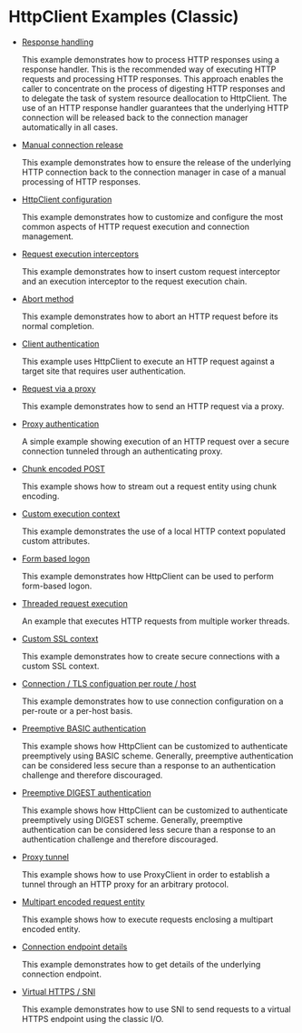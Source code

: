 <!--
    Licensed to the Apache Software Foundation (ASF) under one
    or more contributor license agreements.  See the NOTICE file
    distributed with this work for additional information
    regarding copyright ownership.  The ASF licenses this file
    to you under the Apache License, Version 2.0 (the
    "License"); you may not use this file except in compliance
    with the License.  You may obtain a copy of the License at
    
      http://www.apache.org/licenses/LICENSE-2.0
    
    Unless required by applicable law or agreed to in writing,
    software distributed under the License is distributed on an
    "AS IS" BASIS, WITHOUT WARRANTIES OR CONDITIONS OF ANY
    KIND, either express or implied.  See the License for the
    specific language governing permissions and limitations
    under the License.
-->

HttpClient Examples (Classic)
=============================

- [Response handling](https://github.com/apache/httpcomponents-client/tree/master/httpclient5/src/test/java/org/apache/hc/client5/http/examples/ClientResponseProcessing.java)

  This example demonstrates how to process HTTP responses using a response handler. This is the recommended way of
  executing HTTP requests and processing HTTP responses. This approach enables the caller to concentrate on the process
  of digesting HTTP responses and to delegate the task of system resource deallocation to HttpClient. The use of an HTTP
  response handler guarantees that the underlying HTTP connection will be released back to the connection manager
  automatically in all cases.

- [Manual connection release](https://github.com/apache/httpcomponents-client/tree/master/httpclient5/src/test/java/org/apache/hc/client5/http/examples/ClientConnectionRelease.java)

  This example demonstrates how to ensure the release of the underlying HTTP connection back to the connection manager
  in case of a manual processing of HTTP responses.

- [HttpClient configuration](https://github.com/apache/httpcomponents-client/tree/master/httpclient5/src/test/java/org/apache/hc/client5/http/examples/ClientConfiguration.java)

  This example demonstrates how to customize and configure the most common aspects of HTTP request execution and
  connection management.

- [Request execution interceptors](https://github.com/apache/httpcomponents-client/tree/master/httpclient5/src/test/java/org/apache/hc/client5/http/examples/ClientInterceptors.java)

  This example demonstrates how to insert custom request interceptor and an execution interceptor to the request
  execution chain.

- [Abort method](https://github.com/apache/httpcomponents-client/tree/master/httpclient5/src/test/java/org/apache/hc/client5/http/examples/ClientAbortMethod.java)

  This example demonstrates how to abort an HTTP request before its normal completion.

- [Client authentication](https://github.com/apache/httpcomponents-client/tree/master/httpclient5/src/test/java/org/apache/hc/client5/http/examples/ClientAuthentication.java)

  This example uses HttpClient to execute an HTTP request against a target site that requires user authentication.

- [Request via a proxy](https://github.com/apache/httpcomponents-client/tree/master/httpclient5/src/test/java/org/apache/hc/client5/http/examples/ClientExecuteProxy.java)

  This example demonstrates how to send an HTTP request via a proxy.

- [Proxy authentication](https://github.com/apache/httpcomponents-client/tree/master/httpclient5/src/test/java/org/apache/hc/client5/http/examples/ClientProxyAuthentication.java)

  A simple example showing execution of an HTTP request over a secure connection tunneled through an authenticating
  proxy.

- [Chunk encoded POST](https://github.com/apache/httpcomponents-client/tree/master/httpclient5/src/test/java/org/apache/hc/client5/http/examples/ClientChunkEncodedPost.java)

  This example shows how to stream out a request entity using chunk encoding.

- [Custom execution context](https://github.com/apache/httpcomponents-client/tree/master/httpclient5/src/test/java/org/apache/hc/client5/http/examples/ClientCustomContext.java)

  This example demonstrates the use of a local HTTP context populated custom attributes.

- [Form based logon](https://github.com/apache/httpcomponents-client/tree/master/httpclient5/src/test/java/org/apache/hc/client5/http/examples/ClientFormLogin.java)

  This example demonstrates how HttpClient can be used to perform form-based logon.

- [Threaded request execution](https://github.com/apache/httpcomponents-client/tree/master/httpclient5/src/test/java/org/apache/hc/client5/http/examples/ClientMultiThreadedExecution.java)

  An example that executes HTTP requests from multiple worker threads.

- [Custom SSL context](https://github.com/apache/httpcomponents-client/tree/master/httpclient5/src/test/java/org/apache/hc/client5/http/examples/ClientCustomSSL.java)

  This example demonstrates how to create secure connections with a custom SSL context.

- [Connection / TLS configuation per route / host](https://github.com/apache/httpcomponents-client/tree/master/httpclient5/src/test/java/org/apache/hc/client5/http/examples/ClientConnectionConfig.java)

  This example demonstrates how to use connection configuration on a per-route or a per-host basis.

- [Preemptive BASIC authentication](https://github.com/apache/httpcomponents-client/tree/master/httpclient5/src/test/java/org/apache/hc/client5/http/examples/ClientPreemptiveBasicAuthentication.java)

  This example shows how HttpClient can be customized to authenticate preemptively using BASIC scheme. Generally,
  preemptive authentication can be considered less secure than a response to an authentication challenge and therefore
  discouraged.

- [Preemptive DIGEST authentication](https://github.com/apache/httpcomponents-client/tree/master/httpclient5/src/test/java/org/apache/hc/client5/http/examples/ClientPreemptiveDigestAuthentication.java)

  This example shows how HttpClient can be customized to authenticate preemptively using DIGEST scheme. Generally,
  preemptive authentication can be considered less secure than a response to an authentication challenge and therefore
  discouraged.

- [Proxy tunnel](https://github.com/apache/httpcomponents-client/tree/master/httpclient5/src/test/java/org/apache/hc/client5/http/examples/ProxyTunnelDemo.java)

  This example shows how to use ProxyClient in order to establish a tunnel through an HTTP proxy for an arbitrary
  protocol.

- [Multipart encoded request entity](https://github.com/apache/httpcomponents-client/tree/master/httpclient5/src/test/java/org/apache/hc/client5/http/examples/ClientMultipartFormPost.java)

  This example shows how to execute requests enclosing a multipart encoded entity. 

- [Connection endpoint details](https://github.com/apache/httpcomponents-client/tree/master/httpclient5/src/test/java/org/apache/hc/client5/http/examples/ClientRemoteEndpointDetails.java)

  This example demonstrates how to get details of the underlying connection endpoint.

- [Virtual HTTPS / SNI](https://github.com/apache/httpcomponents-client/tree/master/httpclient5/src/test/java/org/apache/hc/client5/http/examples/ClientSNI.java)

  This example demonstrates how to use SNI to send requests to a virtual HTTPS endpoint using the classic I/O.